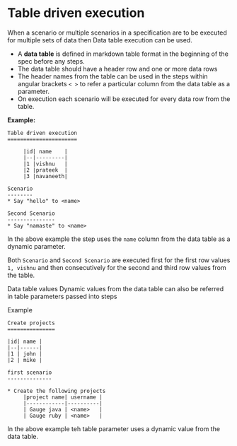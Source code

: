 # Table driven execution
When a scenario or multiple scenarios in a specification are to be executed for multiple sets of data then Data table execution can be used.

* A **data table** is defined in markdown table format in the beginning of the spec before any steps.
* The data table should have a header row and one or more data rows
* The header names from the table can be used in the steps within angular brackets `< >` to refer a particular column from the data table as a parameter.
* On execution each scenario will be executed for every data row from the table.

**Example:**

```
Table driven execution
======================

     |id| name    |
     |--|---------|
     |1 |vishnu   |
     |2 |prateek  |
     |3 |navaneeth|

Scenario
--------
* Say "hello" to <name>

Second Scenario
---------------
* Say "namaste" to <name>
```

In the above example the step uses the `name` column from the data table as a dynamic parameter.

Both `Scenario` and `Second Scenario` are executed first for the first row values `1, vishnu` and then consecutively for the second and third row values from the table.


Data table values
Dynamic values from the data table can also be referred in table parameters passed into steps

Example
````
Create projects
===============

|id| name |
|--|------|
|1 | john |
|2 | mike |

first scenario
--------------

* Create the following projects
     |project name| username |
     |------------|----------|
     | Gauge java | <name>   |
     | Gauge ruby | <name>   |

````

In the above example teh table parameter uses a dynamic value from the data table.
